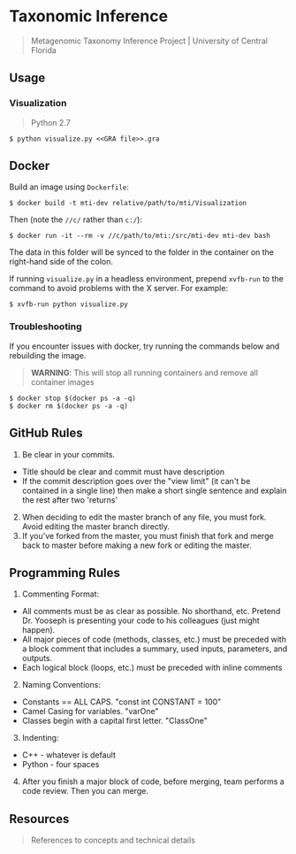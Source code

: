 # Taxonomic Inference
> Metagenomic Taxonomy Inference Project
> | University of Central Florida


## Usage

### Visualization

> Python 2.7

    $ python visualize.py <<GRA file>>.gra


## Docker

Build an image using `Dockerfile`:

    $ docker build -t mti-dev relative/path/to/mti/Visualization

 Then (note the `//c/` rather than `c:/`):

    $ docker run -it --rm -v //c/path/to/mti:/src/mti-dev mti-dev bash

The data in this folder will be synced to the folder in the container on the right-hand side of the colon.

If running `visualize.py` in a headless environment, prepend `xvfb-run` to the command to avoid problems with the X server. For example:

    $ xvfb-run python visualize.py

### Troubleshooting

If you encounter issues with docker, try running the commands below and rebuilding the image.

> **WARNING**: This will stop all running containers and remove all container images

    $ docker stop $(docker ps -a -q)
    $ docker rm $(docker ps -a -q)


## GitHub Rules
1. Be clear in your commits.
  * Title should be clear and commit must have description
  * If the commit description goes over the "view limit" (it can't be contained in a single line) then make a short single sentence and explain the rest after two 'returns'
2. When deciding to edit the master branch of any file, you must fork. Avoid editing the master branch directly.
3. If you've forked from the master, you must finish that fork and merge back to master before making a new fork or editing the master.


## Programming Rules
1. Commenting Format:
  * All comments must be as clear as possible. No shorthand, etc. Pretend Dr. Yooseph is presenting your code to his colleagues (just might happen).
  * All major pieces of code (methods, classes, etc.) must be preceded with a block comment that includes a summary, used inputs, parameters, and outputs.
  * Each logical block (loops, etc.) must be preceded with inline comments
2. Naming Conventions:
  * Constants == ALL CAPS. "const int CONSTANT = 100"
  * Camel Casing for variables. "varOne"
  * Classes begin with a capital first letter. "ClassOne"
3. Indenting:
  * C++ - whatever is default
  * Python - four spaces
4. After you finish a major block of code, before merging, team performs a code review. Then you can merge.


## Resources
> References to concepts and technical details
